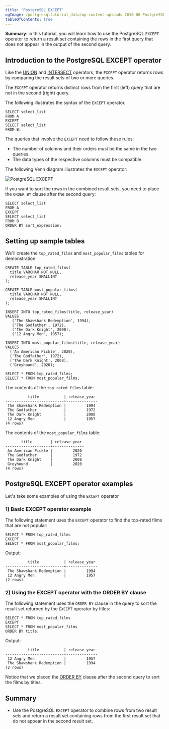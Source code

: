 ```yaml
---
title: 'PostgreSQL EXCEPT'
ogImage: /postgresqltutorial_data/wp-content-uploads-2016-06-PostgreSQL-EXCEPT-300x202.png
tableOfContents: true
---
```


**Summary**: in this tutorial, you will learn how to use the PostgreSQL `EXCEPT` operator to return a result set containing the rows in the first query that does not appear in the output of the second query.

## Introduction to the PostgreSQL EXCEPT operator

Like the [UNION](/docs/postgresql/postgresql-union/) and [INTERSECT](https://www.postgresqltutorial.com/postgresql-tutorial/postgresql-intersect) operators, the `EXCEPT` operator returns rows by comparing the result sets of two or more queries.

The `EXCEPT` operator returns distinct rows from the first (left) query that are not in the second (right) query.

The following illustrates the syntax of the `EXCEPT` operator.

```
SELECT select_list
FROM A
EXCEPT
SELECT select_list
FROM B;
```

The queries that involve the `EXCEPT` need to follow these rules:

- The number of columns and their orders must be the same in the two queries.
- The data types of the respective columns must be compatible.

The following Venn diagram illustrates the `EXCEPT` operator:

![PostgreSQL EXCEPT](/postgresqltutorial_data/wp-content-uploads-2016-06-PostgreSQL-EXCEPT-300x202.png)

If you want to sort the rows in the combined result sets, you need to place the `ORDER BY` clause after the second query:

```
SELECT select_list
FROM A
EXCEPT
SELECT select_list
FROM B
ORDER BY sort_expression;
```

## Setting up sample tables

We'll create the `top_rated_films` and `most_popular_films` tables for demonstration:

```
CREATE TABLE top_rated_films(
  title VARCHAR NOT NULL,
  release_year SMALLINT
);

CREATE TABLE most_popular_films(
  title VARCHAR NOT NULL,
  release_year SMALLINT
);

INSERT INTO top_rated_films(title, release_year)
VALUES
   ('The Shawshank Redemption', 1994),
   ('The Godfather', 1972),
   ('The Dark Knight', 2008),
   ('12 Angry Men', 1957);

INSERT INTO most_popular_films(title, release_year)
VALUES
  ('An American Pickle', 2020),
  ('The Godfather', 1972),
  ('The Dark Knight', 2008),
  ('Greyhound', 2020);

SELECT * FROM top_rated_films;
SELECT * FROM most_popular_films;
```

The contents of the `top_rated_films` table:

```
          title           | release_year
--------------------------+--------------
 The Shawshank Redemption |         1994
 The Godfather            |         1972
 The Dark Knight          |         2008
 12 Angry Men             |         1957
(4 rows)
```

The contents of the `most_popular_films` table:

```
       title        | release_year
--------------------+--------------
 An American Pickle |         2020
 The Godfather      |         1972
 The Dark Knight    |         2008
 Greyhound          |         2020
(4 rows)
```

## PostgreSQL EXCEPT operator examples

Let's take some examples of using the `EXCEPT` operator

### 1) Basic EXCEPT operator example

The following statement uses the `EXCEPT` operator to find the top-rated films that are not popular:

```
SELECT * FROM top_rated_films
EXCEPT
SELECT * FROM most_popular_films;
```

Output:

```
          title           | release_year
--------------------------+--------------
 The Shawshank Redemption |         1994
 12 Angry Men             |         1957
(2 rows)
```

### 2) Using the EXCEPT operator with the ORDER BY clause

The following statement uses the `ORDER BY` clause in the query to sort the result set returned by the `EXCEPT` operator by titles:

```
SELECT * FROM top_rated_films
EXCEPT
SELECT * FROM most_popular_films
ORDER BY title;
```

Output:

```
          title           | release_year
--------------------------+--------------
 12 Angry Men             |         1957
 The Shawshank Redemption |         1994
(2 rows)
```

Notice that we placed the [ORDER BY](/docs/postgresql/postgresql-order-by) clause after the second query to sort the films by titles.

## Summary

- Use the PostgreSQL `EXCEPT` operator to combine rows from two result sets and return a result set containing rows from the first result set that do not appear in the second result set.
